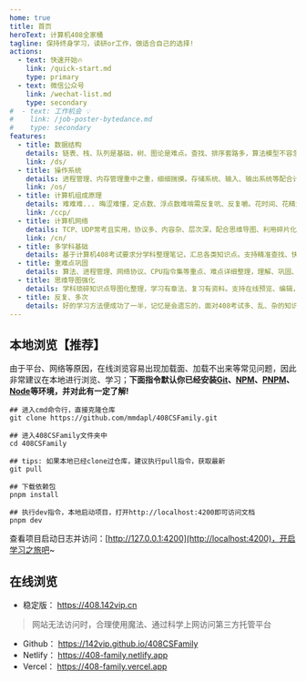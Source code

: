 ```yaml
---
home: true
title: 首页
heroText: 计算机408全家桶
tagline: 保持终身学习，读研or工作，做适合自己的选择!
actions:
  - text: 快速开始🔥
    link: /quick-start.md
    type: primary
  - text: 微信公众号
    link: /wechat-list.md
    type: secondary
#  - text: 工作机会 💡
#    link: /job-poster-bytedance.md
#    type: secondary
features:
  - title: 数据结构
    details: 链表、栈、队列是基础，树、图论是难点。查找、排序套路多，算法模型不容忽视。代码能力不必过度忧虑，伪代码未尝不可
    link: /ds/
  - title: 操作系统
    details: 进程管理、内存管理重中之重，细细揣摸。存储系统、输入、输出系统等配合计组学习，效果更佳
    link: /os/
  - title: 计算机组成原理
    details: 难难难... 晦涩难懂，定点数、浮点数难啃需反复吭、反复嚼。花时间、花精力努力攻克，抓大放小
    link: /ccp/
  - title: 计算机网络
    details: TCP、UDP常考且实用，协议多、内容杂、层次深，配合思维导图、利用碎片化时间记忆，尤其是各层协议
    link: /cn/
  - title: 多学科基础
    details: 基于计算机408考试要求分学科整理笔记，汇总各类知识点。支持精准查找、快速复习
  - title: 重难点巩固
    details: 算法、进程管理、网络协议、CPU指令集等重点、难点详细整理，理解、巩固、提高、掌握
  - title: 思维导图强化
    details: 学科琐碎知识点导图化整理，学习有章法、复习有资料。支持在线预览、编辑，培养、形成体系化知识记忆
  - title: 反复、多次
    details: 好的学习方法便成功了一半，记忆是会遗忘的，面对408考试多、乱、杂的知识点，反复、多次学习尤为重要
---
```


## 本地浏览【推荐】

由于平台、网络等原因，在线浏览容易出现加载面、加载不出来等常见问题，因此非常建议在本地进行浏览、学习；**下面指令默认你已经安装[Git](https://git-scm.com/download)、[NPM](https://www.npmjs.com/)、[PNPM](https://www.pnpm.cn/)、[Node](http://nodejs.cn)等环境，并对此有一定了解!**

```bash:no-line-numbers
## 进入cmd命令行，直接克隆仓库
git clone https://github.com/mmdapl/408CSFamily.git

## 进入408CSFamily文件夹中
cd 408CSFamily

## tips: 如果本地已经clone过仓库，建议执行pull指令，获取最新
git pull

## 下载依赖包
pnpm install

## 执行dev指令，本地启动项目，打开http://localhost:4200即可访问文档
pnpm dev

```

查看项目启动日志并访问：[http://127.0.0.1:4200](http://localhost:4200)，开启学习之旅吧~

## 在线浏览

- 稳定版： <https://408.142vip.cn>

> 网站无法访问时，合理使用魔法、通过科学上网访问第三方托管平台

- Github： <https://142vip.github.io/408CSFamily>
- Netlify： <https://408-family.netlify.app>
- Vercel： <https://408-family.vercel.app>

[//]: # '自动引入首页'

<!-- @include: ../README.md#we-media -->
